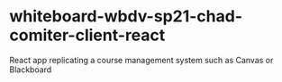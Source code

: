 # whiteboard-wbdv-sp21-chad-comiter-client-react
React app replicating a course management system such as Canvas or Blackboard
